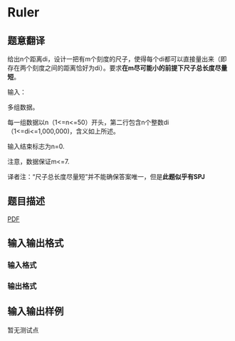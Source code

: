 # Ruler

## 题意翻译

给出n个距离di，设计一把有m个刻度的尺子，使得每个di都可以直接量出来（即存在两个刻度之间的距离恰好为di）。要求**在m尽可能小的前提下尺子总长度尽量短**。

输入：

多组数据。

每一组数据以n（1<=n<=50）开头，第二行包含n个整数di（1<=di<=1,000,000)，含义如上所述。

输入结束标志为n=0.

注意，数据保证m<=7.

译者注：“尺子总长度尽量短”并不能确保答案唯一，但是**此题似乎有SPJ**

## 题目描述

[problemUrl]: https://uva.onlinejudge.org/index.php?option=com_onlinejudge&Itemid=8&category=446&page=show_problem&problem=4123

[PDF](https://uva.onlinejudge.org/external/13/p1377.pdf)

## 输入输出格式

### 输入格式

### 输出格式

## 输入输出样例

暂无测试点

